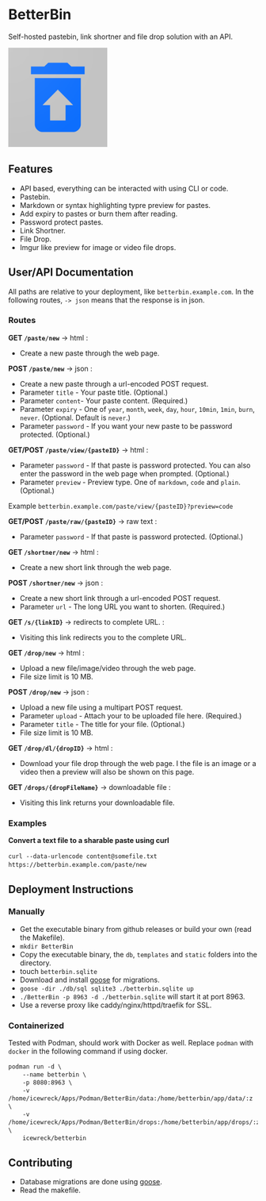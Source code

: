 # BetterBin

Self-hosted pastebin, link shortner and file drop solution with an API.

<img src="./files/web_hi_res_512.png" width=200>
<br/>

## Features

-   API based, everything can be interacted with using CLI or code.
-   Pastebin.
-   Markdown or syntax highlighting typre preview for pastes.
-   Add expiry to pastes or burn them after reading.
-   Password protect pastes.
-   Link Shortner.
-   File Drop.
-   Imgur like preview for image or video file drops.

## User/API Documentation

All paths are relative to your deployment, like `betterbin.example.com`. In the following routes, `-> json` means that the response is in json.

### Routes

**GET `/paste/new`** -> html :

-   Create a new paste through the web page.

**POST `/paste/new`** -> json :

-   Create a new paste through a url-encoded POST request.
-   Parameter `title` - Your paste title. (Optional.)
-   Parameter `content`- Your paste content. (Required.)
-   Parameter `expiry` - One of `year`, `month`, `week`, `day`, `hour`, `10min`, `1min`, `burn`, `never`. (Optional. Default is `never`.)
-   Parameter `password` - If you want your new paste to be password protected. (Optional.)

**GET/POST `/paste/view/{pasteID}`** -> html :

-   Parameter `password` - If that paste is password protected. You can also enter the password in the web page when prompted. (Optional.)
-   Parameter `preview` - Preview type. One of `markdown`, `code` and `plain`. (Optional.)

Example `betterbin.example.com/paste/view/{pasteID}?preview=code`

**GET/POST `/paste/raw/{pasteID}`** -> raw text :

-   Parameter `password` - If that paste is password protected. (Optional.)

**GET `/shortner/new`** -> html :

-   Create a new short link through the web page.

**POST `/shortner/new`** -> json :

-   Create a new short link through a url-encoded POST request.
-   Parameter `url` - The long URL you want to shorten. (Required.)

**GET `/s/{linkID}`** -> redirects to complete URL. :

-   Visiting this link redirects you to the complete URL.

**GET `/drop/new`** -> html :

-   Upload a new file/image/video through the web page.
-   File size limit is 10 MB.

**POST `/drop/new`** -> json :

-   Upload a new file using a multipart POST request.
-   Parameter `upload` - Attach your to be uploaded file here. (Required.)
-   Parameter `title` - The title for your file. (Optional.)
-   File size limit is 10 MB.

**GET `/drop/dl/{dropID}`** -> html :

-   Download your file drop through the web page. I the file is an image or a video then a preview will also be shown on this page.

**GET `/drops/{dropFileName}`** -> downloadable file :

-   Visiting this link returns your downloadable file.

### Examples

**Convert a text file to a sharable paste using curl**

`curl --data-urlencode content@somefile.txt https://betterbin.example.com/paste/new`

## Deployment Instructions

### Manually

-   Get the executable binary from github releases or build your own (read the Makefile).
-   `mkdir BetterBin`
-   Copy the executable binary, the `db`, `templates` and `static` folders into the directory.
-   touch `betterbin.sqlite`
-   Download and install [goose](https://github.com/pressly/goose) for migrations.
-   `goose -dir ./db/sql sqlite3 ./betterbin.sqlite up`
-   `./BetterBin -p 8963 -d ./betterbin.sqlite` will start it at port 8963.
-   Use a reverse proxy like caddy/nginx/httpd/traefik for SSL.

### Containerized

Tested with Podman, should work with Docker as well. Replace `podman` with `docker` in the following command if using docker.

```
podman run -d \
    --name betterbin \
    -p 8080:8963 \
    -v /home/icewreck/Apps/Podman/BetterBin/data:/home/betterbin/app/data/:z \
    -v /home/icewreck/Apps/Podman/BetterBin/drops:/home/betterbin/app/drops/:z \
    icewreck/betterbin
```

## Contributing

-   Database migrations are done using [goose](https://github.com/pressly/goose).
-   Read the makefile.
